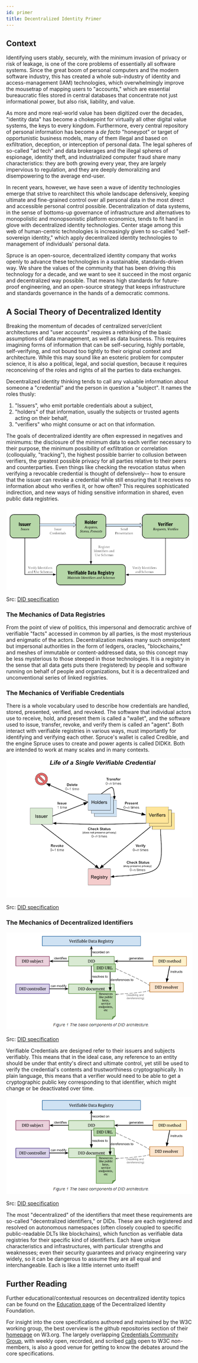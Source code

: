 ```yaml
---
id: primer
title: Decentralized Identity Primer
---
```


## Context

Identifying users stably, securely, with the minimum invasion of privacy or risk of leakage, is one of the core problems of essentially all software systems. Since the great boom of personal computers and the modern software industry, this has created a whole sub-industry of identity and access-management (IAM) technologies, which overwhelmingly improve the mousetrap of mapping users to "accounts," which are essential bureaucratic files stored in central databases that concentrate not just informational power, but also risk, liability, and value.

As more and more real-world value has been digitized over the decades, "identity data" has become a chokepoint for virtually all other digital value systems, the keys to every kingdom. Furthermore, every central repository of personal information has become a *de facto* "honeypot" or target of opportunistic business models, many of them illegal and based on exfiltration, deception, or interception of personal data. The legal spheres of so-called "ad tech" and data brokerages and the illegal spheres of espionage, identity theft, and industrialized computer fraud share many characteristics: they are both growing every year, they are largely impervious to regulation, and they are deeply demoralizing and disempowering to the average end-user. 

In recent years, however, we have seen a wave of identity technologies emerge that strive to rearchitect this whole landscape defensively, keeping ultimate and fine-grained control over all personal data in the most direct and accessible personal control possible. Decentralization of data systems, in the sense of bottoms-up governance of infrastructure and alternatives to monopolistic and monopsonistic platform economics, tends to fit hand in glove with decentralized identity technologies. Center stage among this web of human-centric technologies is increasingly given to so-called "self-sovereign identity," which apply decentralized identity technologies to management of individuals' personal data.

Spruce is an open-source, decentralized identity company that works openly to advance these technologies in a sustainable, standards-driven way. We share the values of the community that has been driving this technology for a decade, and we want to see it succeed in the most organic and decentralized way possible. That means high standards for future-proof engineering, and an open-source strategy that keeps infrastructure and standards governance in the hands of a democratic commons.

## A Social Theory of Decentralized Identity

Breaking the momentum of decades of centralized server/client architectures and "user accounts" requires a rethinking of the basic assumptions of data management, as well as data business. This requires imagining forms of information that can be self-securing, highly portable, self-verifying, and not bound too tightly to their original context and architecture.  While this may sound like an esoteric problem for computer science, it is also a political, legal, and social question, because it requires reconceiving of the roles and rights of all the parties to data exchanges. 

Decentralized identity thinking tends to call any valuable information about someone a "credential" and the person in question a "subject". It names the roles thusly:
1. "Issuers", who emit portable credentials about a subject,
2. "holders" of that information, usually the subjects or trusted agents acting on their behalf, 
3. "verifiers" who might consume or act on that information.

The goals of decentralized identity are often expressed in negatives and minimums: the disclosure of the minimum data to each verifier necessary to their purpose, the minimum possibility of exfiltration or correlation (colloquially, "tracking"), the highest possible barrier to collusion between verifiers, the greatest possible privacy for all parties relative to their peers and counterparties. Even things like checking the revocation status when verifying a revocable credential is thought of defensively-- how to ensure that the issuer can revoke a credential while still ensuring that it receives no information about who verifies it, or how often? This requires sophisticated indirection, and new ways of hiding sensitive information in shared, even public data registries.

![Social Diagram](/img/did-core_social-roles.png)

Src: [DID specification](https://w3c.github.io/vc-data-model/#ecosystem-overview)

### The Mechanics of Data Registries 

From the point of view of politics, this impersonal and democratic archive of verifiable "facts" accessed in common by all parties, is the most mysterious and enigmatic of the actors. Decentralization makes many such omnipotent but impersonal authorities in the form of ledgers, oracles, "blockchains," and meshes of immutable or content-addressed data, so this concept may be less mysterious to those steeped in those technologies. It is a registry in the sense that all data gets puts there (registered) by people and software running on behalf of people and organizations, but it is a decentralized and unconventional series of linked registries.

### The Mechanics of Verifiable Credentials

There is a whole vocabulary used to describe how credentials are handled, stored, presented, verified, and revoked. The software that individual actors use to receive, hold, and present them is called a "wallet", and the software used to issue, transfer, revoke, and verify them is called an "agent". Both interact with verifiable registries in various ways, must importantly for identifying and verifying each other.  Spruce's wallet is called Credible, and the engine Spruce uses to create and power agents is called DIDKit. Both are intended to work at many scales and in many contexts.

![Architecture Diagram](/img/did-core_vc-lifecycle.png)

Src: [DID specification](https://www.w3.org/TR/vc-data-model/#lifecycle-details)

### The Mechanics of Decentralized Identifiers

![Architecture Diagram](/img/did-core_architecture.png)

Src: [DID specification](https://www.w3.org/TR/did-core/#architecture-overview)

Verifiable Credentials are designed refer to their issuers and subjects verifiably. This means that in the ideal case, any reference to an entity should be under that entity's direct and ultimate control, yet still be used to verify the credential's contents and trustworthiness cryptographically. In plain language, this means that a verifier would need to be able to get a cryptographic public key corresponding to that identifier, which might change or be deactivated over time.

![Architecture Diagram](/img/did-core_architecture.png)

Src: [DID specification](https://www.w3.org/TR/did-core/#architecture-overview)

The most "decentralized" of the identifiers that meet these requirements are so-called "decentralized identifiers," or DIDs.  These are each registered and resolved on autonomous namespaces (often closely coupled to specific public-readable DLTs like blockchains), which function as verifiable data registries for their specific kind of identifiers. Each have unique characteristics and infrastructures, with particular strengths and weaknesses; even their security guarantees and privacy engineering vary widely, so it can be dangerous to assume they are all equal and interchangeable. Each is like a little internet unto itself!
 
## Further Reading

Further educational/contextual resources on decentralized identity topics can be found on the [Education page](https://identity.foundation/education/) of the Decentralized Identity Foundation. 

For insight into the core specifications authored and maintained by the W3C working group, the best overview is the github repositories section of their [homepage](https://www.w3.org/2019/did-wg/) on W3.org. The largely overlapping [Credentials Community Group](https://w3c-ccg.github.io/), with weekly open, recorded, and scribed [calls](https://w3c-ccg.github.io/meetings/) open to W3C non-members, is also a good venue for getting to know the debates around the core specifications.